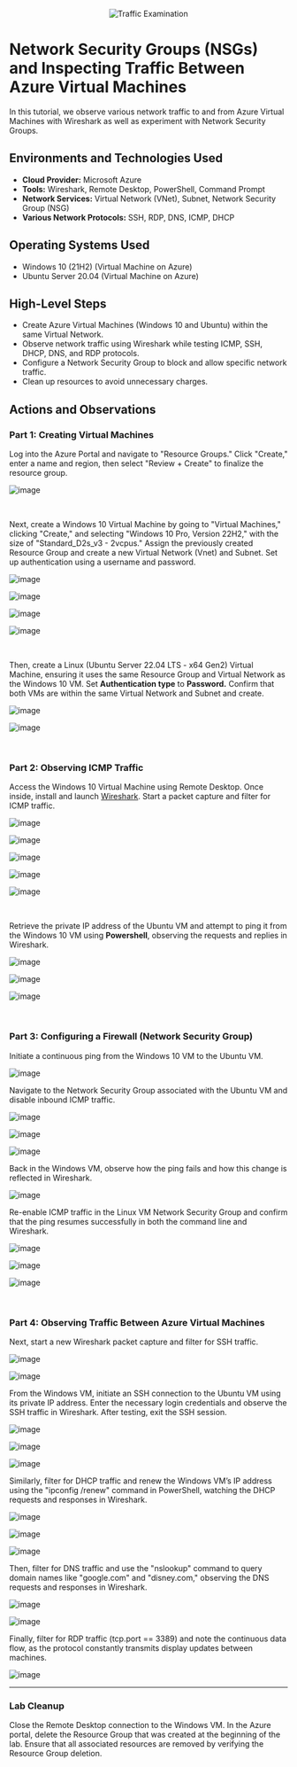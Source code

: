<p align="center">
<img src="https://i.imgur.com/Ua7udoS.png" alt="Traffic Examination"/>
</p>

<h1>Network Security Groups (NSGs) and Inspecting Traffic Between Azure Virtual Machines</h1>
In this tutorial, we observe various network traffic to and from Azure Virtual Machines with Wireshark as well as experiment with Network Security Groups. <br />




<h2>Environments and Technologies Used</h2>

- <strong>Cloud Provider:</strong> Microsoft Azure
- <strong>Tools:</strong> Wireshark, Remote Desktop, PowerShell, Command Prompt
- <strong>Network Services:</strong> Virtual Network (VNet), Subnet, Network Security Group (NSG)
- <strong>Various Network Protocols:</strong> SSH, RDP, DNS, ICMP, DHCP




<h2>Operating Systems Used </h2>

- Windows 10 (21H2) (Virtual Machine on Azure)
- Ubuntu Server 20.04 (Virtual Machine on Azure)




<h2>High-Level Steps</h2>

- Create Azure Virtual Machines (Windows 10 and Ubuntu) within the same Virtual Network.
- Observe network traffic using Wireshark while testing ICMP, SSH, DHCP, DNS, and RDP protocols.
- Configure a Network Security Group to block and allow specific network traffic.
- Clean up resources to avoid unnecessary charges.






<h2>Actions and Observations</h2>

<h3>Part 1: Creating Virtual Machines</h3>

<p>
Log into the Azure Portal and navigate to "Resource Groups." Click "Create," enter a name and region, then select "Review + Create" to finalize the resource group. 
</p>

![image](https://github.com/user-attachments/assets/db063212-d225-43fe-a8d7-10f120b47465)

<br />

<p>
Next, create a Windows 10 Virtual Machine by going to "Virtual Machines," clicking "Create," and selecting "Windows 10 Pro, Version 22H2," with the size of "Standard_D2s_v3 - 2vcpus." Assign the previously created Resource Group and create a new Virtual Network (Vnet) and Subnet. Set up authentication using a username and password. 
</p>

![image](https://github.com/user-attachments/assets/26e7487d-1596-43a9-9b3e-54e88c12d487)

![image](https://github.com/user-attachments/assets/1b2686e3-1087-4fbb-969b-2961fac48f44)

![image](https://github.com/user-attachments/assets/feb02eb5-82e5-4e2e-923f-8238116096f0)

![image](https://github.com/user-attachments/assets/128d02bd-2caa-4b8b-955e-7383da93d63b)


<br />
<p>
Then, create a Linux (Ubuntu Server 22.04 LTS - x64 Gen2) Virtual Machine, ensuring it uses the same Resource Group and Virtual Network as the Windows 10 VM. Set <strong>Authentication type</strong> to <strong>Password.</strong> Confirm that both VMs are within the same Virtual Network and Subnet and create.
</p>

![image](https://github.com/user-attachments/assets/f57ecde8-c1f4-4594-86ab-460c2cb75abe)

![image](https://github.com/user-attachments/assets/ca7e791e-34a6-4fe6-ba45-fffbaf436531)


<br />

<h3>Part 2: Observing ICMP Traffic</h3>

<p>Access the Windows 10 Virtual Machine using Remote Desktop. Once inside, install and launch <a href="https://www.wireshark.org" target="_blank">Wireshark</a>. Start a packet capture and filter for ICMP traffic.</p>

![image](https://github.com/user-attachments/assets/e1419d49-9b03-406a-83a7-619a2057fdd7)

![image](https://github.com/user-attachments/assets/7f4b6246-cf5e-45bb-b3df-81e9f3dd48d6)

![image](https://github.com/user-attachments/assets/32a2003d-3271-4284-afa2-09c2d8e1a3ca)

![image](https://github.com/user-attachments/assets/b5024bfc-c58e-4a4d-8309-b43e85e43aa6)

![image](https://github.com/user-attachments/assets/9d3d5c3a-b382-4992-b9d8-60353c15e331)

<br />

<p>Retrieve the private IP address of the Ubuntu VM and attempt to ping it from the Windows 10 VM using <strong>Powershell</strong>, observing the requests and replies in Wireshark.</p>

![image](https://github.com/user-attachments/assets/748ef327-dfc4-4c77-a2e0-695e9faee2be)

![image](https://github.com/user-attachments/assets/2be29573-ae86-4774-89e1-c4439cb55a54)

![image](https://github.com/user-attachments/assets/cf43f1a6-4207-4aa3-bb19-48f2dcb32e83)

<br />

<h3>Part 3: Configuring a Firewall (Network Security Group)</h3>

<p>Initiate a continuous ping from the Windows 10 VM to the Ubuntu VM.</p>

![image](https://github.com/user-attachments/assets/fc5480be-4faf-4e66-a11d-758b42edd79a)


<p>Navigate to the Network Security Group associated with the Ubuntu VM and disable inbound ICMP traffic.</p>

![image](https://github.com/user-attachments/assets/7534b0f3-9639-4950-860f-c77193719fcb)

![image](https://github.com/user-attachments/assets/f6395bf6-4431-4566-b040-434c2753cb09)

![image](https://github.com/user-attachments/assets/04a064f3-0971-4d06-8853-853579ed99ff)


<p>Back in the Windows VM, observe how the ping fails and how this change is reflected in Wireshark.</p>

![image](https://github.com/user-attachments/assets/97f89e34-fdb9-42a6-8b2f-faa1a4e72646)

  
<p>Re-enable ICMP traffic in the Linux VM Network Security Group and confirm that the ping resumes successfully in both the command line and Wireshark.</p>

![image](https://github.com/user-attachments/assets/3a3084de-77e5-4d13-ad32-8308cae28071)

![image](https://github.com/user-attachments/assets/b5df7366-ea7f-41f4-b62d-5fde5070ad3f)

![image](https://github.com/user-attachments/assets/8ec46078-0404-4a89-94cb-71774707b0f6)


<br />

<h3>Part 4: Observing Traffic Between Azure Virtual Machines</h3>

<p>Next, start a new Wireshark packet capture and filter for SSH traffic.</p>

![image](https://github.com/user-attachments/assets/97b6d56d-ecca-4ac9-b89b-dc823c3d1ad8)

![image](https://github.com/user-attachments/assets/75aa58c9-e91f-423c-b213-89c52f6ee953)

 
<p>From the Windows VM, initiate an SSH connection to the Ubuntu VM using its private IP address. Enter the necessary login credentials and observe the SSH traffic in Wireshark. After testing, exit the SSH session.</p>

![image](https://github.com/user-attachments/assets/93004031-3eef-4b18-8cde-f65b315c5fb0)

![image](https://github.com/user-attachments/assets/c7450ad9-121e-4151-9847-8f9362b8c814)

![image](https://github.com/user-attachments/assets/28464560-6fcd-47db-94e5-95ea536e5fca)


<p>Similarly, filter for DHCP traffic and renew the Windows VM’s IP address using the "ipconfig /renew" command in PowerShell, watching the DHCP requests and responses in Wireshark.</p> 

![image](https://github.com/user-attachments/assets/7da8de65-22f9-428c-8936-c047aaca8512)

![image](https://github.com/user-attachments/assets/fed64dfe-aa0e-475d-aa62-ca04a5712034)

![image](https://github.com/user-attachments/assets/eec38df4-0a18-41f7-ae5b-ac11833aa984)


<p>Then, filter for DNS traffic and use the "nslookup" command to query domain names like "google.com" and "disney.com," observing the DNS requests and responses in Wireshark.</p>

![image](https://github.com/user-attachments/assets/9f6bdc66-b400-4458-b597-fe8fb3712714)

![image](https://github.com/user-attachments/assets/5b203745-8b29-4515-9428-87c48763314c)



<p>Finally, filter for RDP traffic (tcp.port == 3389) and note the continuous data flow, as the protocol constantly transmits display updates between machines.</p>

![image](https://github.com/user-attachments/assets/e016148c-6b5d-47a8-a215-7340dacd92e9)

<hr>

<h3>Lab Cleanup</h3>

<p>Close the Remote Desktop connection to the Windows VM. In the Azure portal, delete the Resource Group that was created at the beginning of the lab. Ensure that all associated resources are removed by verifying the Resource Group deletion.</p>


